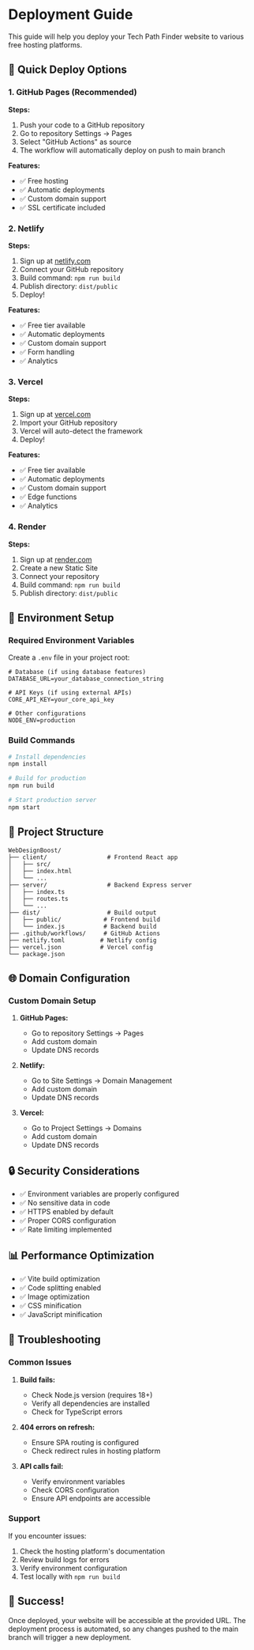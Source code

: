 # Deployment Guide

This guide will help you deploy your Tech Path Finder website to various free hosting platforms.

## 🚀 Quick Deploy Options

### 1. GitHub Pages (Recommended)

**Steps:**
1. Push your code to a GitHub repository
2. Go to repository Settings → Pages
3. Select "GitHub Actions" as source
4. The workflow will automatically deploy on push to main branch

**Features:**
- ✅ Free hosting
- ✅ Automatic deployments
- ✅ Custom domain support
- ✅ SSL certificate included

### 2. Netlify

**Steps:**
1. Sign up at [netlify.com](https://netlify.com)
2. Connect your GitHub repository
3. Build command: `npm run build`
4. Publish directory: `dist/public`
5. Deploy!

**Features:**
- ✅ Free tier available
- ✅ Automatic deployments
- ✅ Custom domain support
- ✅ Form handling
- ✅ Analytics

### 3. Vercel

**Steps:**
1. Sign up at [vercel.com](https://vercel.com)
2. Import your GitHub repository
3. Vercel will auto-detect the framework
4. Deploy!

**Features:**
- ✅ Free tier available
- ✅ Automatic deployments
- ✅ Custom domain support
- ✅ Edge functions
- ✅ Analytics

### 4. Render

**Steps:**
1. Sign up at [render.com](https://render.com)
2. Create a new Static Site
3. Connect your repository
4. Build command: `npm run build`
5. Publish directory: `dist/public`

## 🔧 Environment Setup

### Required Environment Variables

Create a `.env` file in your project root:

```env
# Database (if using database features)
DATABASE_URL=your_database_connection_string

# API Keys (if using external APIs)
CORE_API_KEY=your_core_api_key

# Other configurations
NODE_ENV=production
```

### Build Commands

```bash
# Install dependencies
npm install

# Build for production
npm run build

# Start production server
npm start
```

## 📁 Project Structure

```
WebDesignBoost/
├── client/                 # Frontend React app
│   ├── src/
│   ├── index.html
│   └── ...
├── server/                 # Backend Express server
│   ├── index.ts
│   ├── routes.ts
│   └── ...
├── dist/                   # Build output
│   ├── public/            # Frontend build
│   └── index.js           # Backend build
├── .github/workflows/     # GitHub Actions
├── netlify.toml          # Netlify config
├── vercel.json           # Vercel config
└── package.json
```

## 🌐 Domain Configuration

### Custom Domain Setup

1. **GitHub Pages:**
   - Go to repository Settings → Pages
   - Add custom domain
   - Update DNS records

2. **Netlify:**
   - Go to Site Settings → Domain Management
   - Add custom domain
   - Update DNS records

3. **Vercel:**
   - Go to Project Settings → Domains
   - Add custom domain
   - Update DNS records

## 🔒 Security Considerations

- ✅ Environment variables are properly configured
- ✅ No sensitive data in code
- ✅ HTTPS enabled by default
- ✅ Proper CORS configuration
- ✅ Rate limiting implemented

## 📊 Performance Optimization

- ✅ Vite build optimization
- ✅ Code splitting enabled
- ✅ Image optimization
- ✅ CSS minification
- ✅ JavaScript minification

## 🐛 Troubleshooting

### Common Issues

1. **Build fails:**
   - Check Node.js version (requires 18+)
   - Verify all dependencies are installed
   - Check for TypeScript errors

2. **404 errors on refresh:**
   - Ensure SPA routing is configured
   - Check redirect rules in hosting platform

3. **API calls fail:**
   - Verify environment variables
   - Check CORS configuration
   - Ensure API endpoints are accessible

### Support

If you encounter issues:
1. Check the hosting platform's documentation
2. Review build logs for errors
3. Verify environment configuration
4. Test locally with `npm run build`

## 🎉 Success!

Once deployed, your website will be accessible at the provided URL. The deployment process is automated, so any changes pushed to the main branch will trigger a new deployment. 